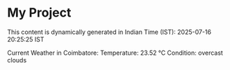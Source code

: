 # My Project

This content is dynamically generated in Indian Time (IST): 2025-07-16 20:25:25 IST


Current Weather in Coimbatore:
Temperature: 23.52 °C
Condition: overcast clouds
